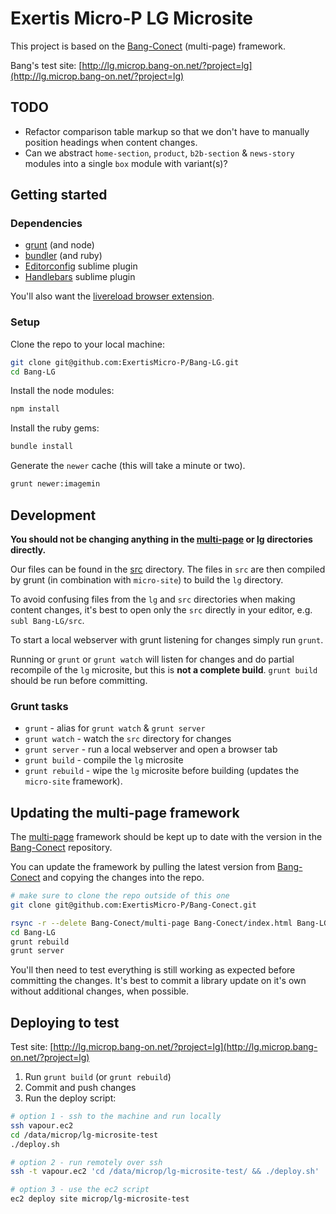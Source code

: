 # Exertis Micro-P LG Microsite

This project is based on the [Bang-Conect](https://github.com/ExertisMicro-P/Bang-Conect) (multi-page) framework.

Bang's test site: [http://lg.microp.bang-on.net/?project=lg](http://lg.microp.bang-on.net/?project=lg)

## TODO
* Refactor comparison table markup so that we don't have to manually position headings when content changes.
* Can we abstract `home-section`, `product`, `b2b-section` & `news-story` modules into a single `box` module with variant(s)?

## Getting started

### Dependencies

* [grunt](http://gruntjs.com/installing-grunt) (and node)
* [bundler](http://bundler.io/) (and ruby)
* [Editorconfig](https://github.com/sindresorhus/editorconfig-sublime) sublime plugin
* [Handlebars](https://github.com/daaain/Handlebars) sublime plugin

You'll also want the [livereload browser extension](http://feedback.livereload.com/knowledgebase/articles/86242-how-do-i-install-and-use-the-browser-extensions).

### Setup

Clone the repo to your local machine:
```sh
git clone git@github.com:ExertisMicro-P/Bang-LG.git
cd Bang-LG
```

Install the node modules:
```sh
npm install
```

Install the ruby gems:
```sh
bundle install
```

Generate the `newer` cache (this will take a minute or two).
```sh
grunt newer:imagemin
```

## Development

**You should not be changing anything in the [multi-page](multi-page) or [lg](lg) directories directly.**

Our files can be found in the [src](src) directory. The files in `src` are then compiled by grunt (in combination with `micro-site`) to build the `lg` directory.

To avoid confusing files from the `lg` and `src` directories when making content changes, it's best to open only the `src` directly in your editor, e.g. `subl Bang-LG/src`.

To start a local webserver with grunt listening for changes simply run `grunt`.

Running or `grunt` or `grunt watch` will listen for changes and do partial recompile of the `lg` microsite, but this is **not a complete build**. `grunt build` should be run before committing.

### Grunt tasks

* `grunt` - alias for `grunt watch` & `grunt server`
* `grunt watch` - watch the `src` directory for changes
* `grunt server` - run a local webserver and open a browser tab
* `grunt build` - compile the `lg` microsite
* `grunt rebuild` - wipe the `lg` microsite before building (updates the `micro-site` framework).

## Updating the multi-page framework

The [multi-page](multi-page) framework should be kept up to date with the version in the [Bang-Conect](https://github.com/ExertisMicro-P/Bang-Conect) repository.

You can update the framework by pulling the latest version from [Bang-Conect](https://github.com/ExertisMicro-P/Bang-Conect) and copying the changes into the repo.

```sh
# make sure to clone the repo outside of this one
git clone git@github.com:ExertisMicro-P/Bang-Conect.git

rsync -r --delete Bang-Conect/multi-page Bang-Conect/index.html Bang-LG/
cd Bang-LG
grunt rebuild
grunt server
```

You'll then need to test everything is still working as expected before committing the changes. It's best to commit a library update on it's own without additional changes, when possible.

## Deploying to test

Test site: [http://lg.microp.bang-on.net/?project=lg](http://lg.microp.bang-on.net/?project=lg)

1. Run `grunt build` (or `grunt rebuild`)
2. Commit and push changes
3. Run the deploy script:

```sh
# option 1 - ssh to the machine and run locally
ssh vapour.ec2
cd /data/microp/lg-microsite-test
./deploy.sh

# option 2 - run remotely over ssh
ssh -t vapour.ec2 'cd /data/microp/lg-microsite-test/ && ./deploy.sh'

# option 3 - use the ec2 script
ec2 deploy site microp/lg-microsite-test
```
